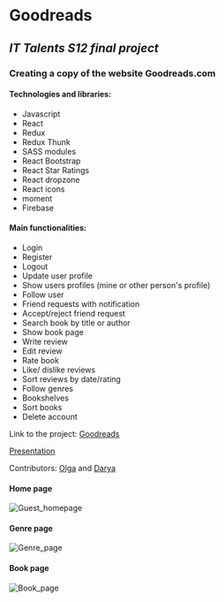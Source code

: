 # Goodreads

## *IT Talents S12 final project*

### Creating a copy of the website Goodreads.com

#### Technologies and libraries:
- Javascript
- React
- Redux
- Redux Thunk
- SASS modules
- React Bootstrap
- React Star Ratings
- React dropzone
- React icons
- moment
- Firebase

#### Main functionalities:
- Login
- Register
- Logout
- Update user profile
- Show users profiles (mine or other person's profile)
- Follow user
- Friend requests with notification
- Accept/reject friend request
- Search book by title or author
- Show book page
- Write review
- Edit review
- Rate book
- Like/ dislike reviews
- Sort reviews by date/rating
- Follow genres
- Bookshelves
- Sort books
- Delete account


Link to the project: [Goodreads](https://goodreads-9c368.web.app/)

[Presentation](https://github.com/Darya-Slugina/Goodreads/blob/7831f8871f88e15095b445aa014ef43a8326c1d1/Goodreads_presentation.pdf)

Contributors: [Olga](https://github.com/OlgaKaikchiyan) and [Darya](https://github.com/Darya-Slugina)

#### Home page
![Guest_homepage](https://user-images.githubusercontent.com/75447992/113816202-23aa4680-977d-11eb-8e5c-8304ba8b9334.png)

#### Genre page
![Genre_page](https://user-images.githubusercontent.com/75447992/113816201-22791980-977d-11eb-9ea6-b457c8d5528c.png)

#### Book page
![Book_page](https://user-images.githubusercontent.com/75447992/113816294-4fc5c780-977d-11eb-8348-b178a3c9ca30.png)


